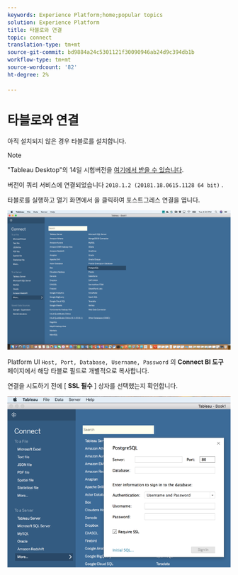 ```yaml
---
keywords: Experience Platform;home;popular topics
solution: Experience Platform
title: 타블로와 연결
topic: connect
translation-type: tm+mt
source-git-commit: bd9884a24c5301121f30090946ab24d9c394db1b
workflow-type: tm+mt
source-wordcount: '82'
ht-degree: 2%

---
```



# 타블로와 연결

아직 설치되지 않은 경우 타블로를 설치합니다.

>[!NOTE]
>
>&quot;Tableau Desktop&quot;의 14일 시험버전을 [여기에서 받을 수 있습니다](https://www.tableau.com/products/desktop/download).
>    
> 버전이 쿼리 서비스에 연결되었습니다 `2018.1.2 (20181.18.0615.1128 64 bit)` .

타블로를 실행하고 열기 화면에서 을 클릭하여 포스트그레스 연결을 엽니다.

![이미지](../images/clients/tableau/open-connection.png)

Platform UI `Host, Port, Database, Username, Password` 의 **Connect BI 도구** 페이지에서 해당 타블로 필드로 개별적으로 복사합니다.

연결을 시도하기 전에 [ **SSL 필수** ] 상자를 선택했는지 확인합니다.

![이미지](../images/clients/tableau/ssl-required.png)